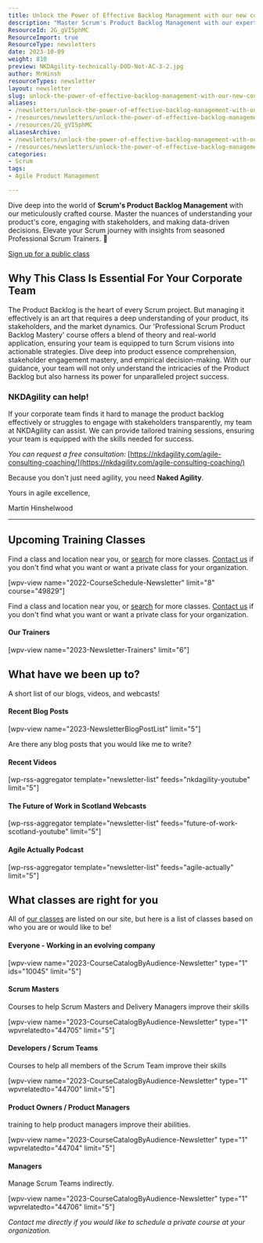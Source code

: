 ```yaml
---
title: Unlock the Power of Effective Backlog Management with our new course from Scrum.org
description: "Master Scrum's Product Backlog Management with our expert-led course. Enhance stakeholder engagement and data-driven decision-making for project success! \U0001F680"
ResourceId: 2G_gVI5phMC
ResourceImport: true
ResourceType: newsletters
date: 2023-10-09
weight: 810
preview: NKDAgility-technically-DOD-Not-AC-3-2.jpg
author: MrHinsh
resourceTypes: newsletter
layout: newsletter
slug: unlock-the-power-of-effective-backlog-management-with-our-new-course-from-scrum-org
aliases:
- /newsletters/unlock-the-power-of-effective-backlog-management-with-our-new-course-from-scrum-org/
- /resources/newsletters/unlock-the-power-of-effective-backlog-management-with-our-new-course-from-scrum-org/
- /resources/2G_gVI5phMC
aliasesArchive:
- /newsletters/unlock-the-power-of-effective-backlog-management-with-our-new-course-from-scrum-org/
- /resources/newsletters/unlock-the-power-of-effective-backlog-management-with-our-new-course-from-scrum-org/
categories:
- Scrum
tags:
- Agile Product Management

---
```

Dive deep into the world of **Scrum's Product Backlog Management** with our meticulously crafted course. Master the nuances of understanding your product's core, engaging with stakeholders, and making data-driven decisions. Elevate your Scrum journey with insights from seasoned Professional Scrum Trainers. 🚀

[Sign up for a public class](https://nkdagility.com/training-courses/scrum-training-courses/professional-scrum-product-backlog-management-skills-with-certification/)

## Why This Class Is Essential For Your Corporate Team

The Product Backlog is the heart of every Scrum project. But managing it effectively is an art that requires a deep understanding of your product, its stakeholders, and the market dynamics. Our 'Professional Scrum Product Backlog Mastery' course offers a blend of theory and real-world application, ensuring your team is equipped to turn Scrum visions into actionable strategies. Dive deep into product essence comprehension, stakeholder engagement mastery, and empirical decision-making. With our guidance, your team will not only understand the intricacies of the Product Backlog but also harness its power for unparalleled project success.

### NKDAgility can help!

If your corporate team finds it hard to manage the product backlog effectively or struggles to engage with stakeholders transparently, my team at NKDAgility can assist. We can provide tailored training sessions, ensuring your team is equipped with the skills needed for success.

_You can request a free consultation:_ [https://nkdagility.com/agile-consulting-coaching/](https://nkdagility.com/agile-consulting-coaching/)

Because you don't just need agility, you need **Naked Agility**.

Yours in agile excellence,

Martin Hinshelwood

---

## Upcoming Training Classes

Find a class and location near you, or [search](https://nkdagility.com/training/course-schedule/?scope=Public) for more classes. [Contact us](https://nkdagility.com/company/general-inquiries/) if you don't find what you want or want a private class for your organization.

\[wpv-view name="2022-CourseSchedule-Newsletter" limit="8" course="49829"\]

Find a class and location near you, or [search](https://nkdagility.com/training/course-schedule/?scope=Public) for more classes. [Contact us](https://nkdagility.com/company/general-inquiries/) if you don't find what you want or want a private class for your organization.

#### Our Trainers

\[wpv-view name="2023-Newsletter-Trainers" limit="6"\]

## What have we been up to?

A short list of our blogs, videos, and webcasts!

#### Recent Blog Posts

\[wpv-view name="2023-NewsletterBlogPostList" limit="5"\]

Are there any blog posts that you would like me to write?

#### Recent Videos

\[wp-rss-aggregator template="newsletter-list" feeds="nkdagility-youtube" limit="5"\]

#### The Future of Work in Scotland Webcasts

\[wp-rss-aggregator template="newsletter-list" feeds="future-of-work-scotland-youtube" limit="5"\]

#### Agile Actually Podcast

\[wp-rss-aggregator template="newsletter-list" feeds="agile-actually" limit="5"\]

## What classes are right for you

All of [our classes](https://nkdagility.com/training/) are listed on our site, but here is a list of classes based on who you are or would like to be!

#### **Everyone** - Working in an evolving company

\[wpv-view name="2023-CourseCatalogByAudience-Newsletter" type="1" ids="10045" limit="5"\]

#### **Scrum Masters**

Courses to help Scrum Masters and Delivery Managers improve their skills

\[wpv-view name="2023-CourseCatalogByAudience-Newsletter" type="1" wpvrelatedto="44705" limit="5"\]

#### **Developers / Scrum Teams**

Courses to help all members of the Scrum Team improve their skills

\[wpv-view name="2023-CourseCatalogByAudience-Newsletter" type="1" wpvrelatedto="44700" limit="5"\]

#### **Product Owners / Product Managers**

training to help product managers improve their abilities.

\[wpv-view name="2023-CourseCatalogByAudience-Newsletter" type="1" wpvrelatedto="44704" limit="5"\]

#### **Managers**

Manage Scrum Teams indirectly.

\[wpv-view name="2023-CourseCatalogByAudience-Newsletter" type="1" wpvrelatedto="44706" limit="5"\]

_Contact me directly if you would like to schedule a private course at your organization._
